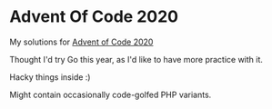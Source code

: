 # Advent Of Code 2020

My solutions for [Advent of Code 2020]

Thought I'd try Go this year, as I'd like to have more practice with it.

Hacky things inside :)

Might contain occasionally code-golfed PHP variants.

[Advent of Code 2020]: https://adventofcode.com/2020